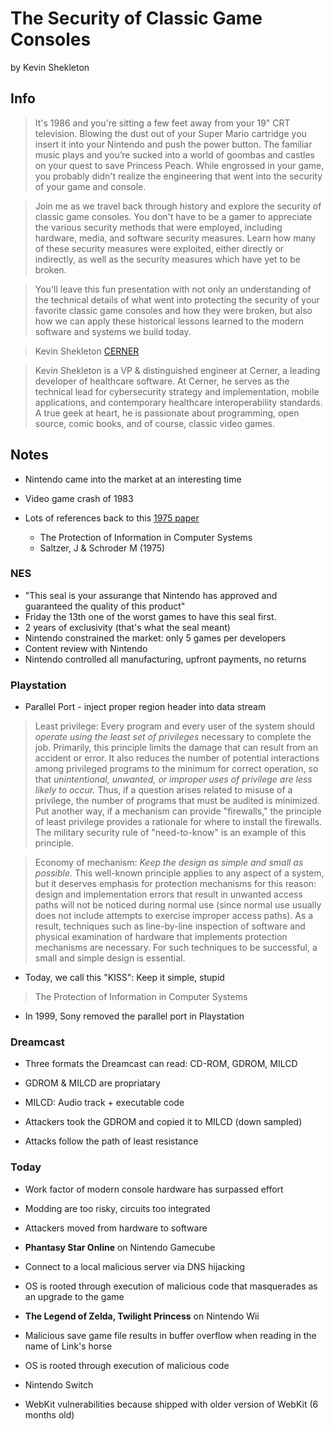 # The Security of Classic Game Consoles 
by Kevin Shekleton

## Info

> It's 1986 and you're sitting a few feet away from your 19" CRT television. Blowing the dust out of your Super Mario cartridge you insert it into your Nintendo and push the power button. The familiar music plays and you’re sucked into a world of goombas and castles on your quest to save Princess Peach. While engrossed in your game, you probably didn't realize the engineering that went into the security of your game and console.

> Join me as we travel back through history and explore the security of classic game consoles. You don't have to be a gamer to appreciate the various security methods that were employed, including hardware, media, and software security measures. Learn how many of these security measures were exploited, either directly or indirectly, as well as the security measures which have yet to be broken.

> You'll leave this fun presentation with not only an understanding of the technical details of what went into protecting the security of your favorite classic game consoles and how they were broken, but also how we can apply these historical lessons learned to the modern software and systems we build today.

> Kevin Shekleton
> [CERNER](https://www.cerner.com/)

> Kevin Shekleton is a VP & distinguished engineer at Cerner, a leading developer of healthcare software. At Cerner, he serves as the technical lead for cybersecurity strategy and implementation, mobile applications, and contemporary healthcare interoperability standards. A true geek at heart, he is passionate about programming, open source, comic books, and of course, classic video games.

## Notes

- Nintendo came into the market at an interesting time
- Video game crash of 1983

- Lots of references back to this [1975 paper](http://web.mit.edu/Saltzer/www/publications/protection/Basic.html)
	- The Protection of Information in Computer Systems
	- Saltzer, J & Schroder M (1975)

### NES

- "This seal is your assurange that Nintendo has approved and guaranteed the quality of this product"
- Friday the 13th one of the worst games to have this seal first.
- 2 years of exclusivity (that's what the seal meant)
- Nintendo constrained the market: only 5 games per developers
- Content review with Nintendo
- Nintendo controlled all manufacturing, upfront payments, no returns

### Playstation

- Parallel Port - inject proper region header into data stream

> Least privilege:
> Every program and every user of the system should *operate using the least set of privileges* necessary to complete the job. Primarily, this principle limits the damage that can result from an accident or error. It also reduces the number of potential interactions among privileged programs to the minimum for correct operation, so that *unintentional, unwanted, or improper uses of privilege are less likely to occur.* Thus, if a question arises related to misuse of a privilege, the number of programs that must be audited is minimized. Put another way, if a mechanism can provide "firewalls," the principle of least privilege provides a rationale for where to install the firewalls. The military security rule of "need-to-know" is an example of this principle.

> Economy of mechanism:
> *Keep the design as simple and small as possible.* This well-known principle applies to any aspect of a system, but it deserves emphasis for protection mechanisms for this reason: design and implementation errors that result in unwanted access paths will not be noticed during normal use (since normal use usually does not include attempts to exercise improper access paths). As a result, techniques such as line-by-line inspection of software and physical examination of hardware that implements protection mechanisms are necessary. For such techniques to be successful, a small and simple design is essential.

- Today, we call this "KISS": Keep it simple, stupid

> The Protection of Information in Computer Systems

- In 1999, Sony removed the parallel port in Playstation

### Dreamcast

- Three formats the Dreamcast can read: CD-ROM, GDROM, MILCD
- GDROM & MILCD are propriatary
- MILCD: Audio track + executable code
- Attackers took the GDROM and copied it to MILCD (down sampled)

- Attacks follow the path of least resistance

### Today

- Work factor of modern console hardware has surpassed effort
- Modding are too risky, circuits too integrated
- Attackers moved from hardware to software

- **Phantasy Star Online** on Nintendo Gamecube
- Connect to a local malicious server via DNS hijacking
- OS is rooted through execution of malicious code that masquerades as an upgrade to the game

- **The Legend of Zelda, Twilight Princess** on Nintendo Wii
- Malicious save game file results in buffer overflow when reading in the name of Link's horse
- OS is rooted through execution of malicious code

- Nintendo Switch
- WebKit vulnerabilities because shipped with older version of WebKit (6 months old)
